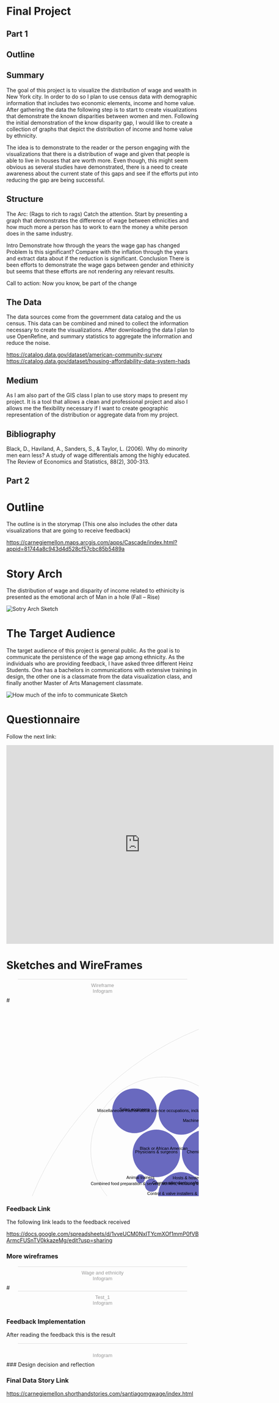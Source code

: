 # Final Project

## Part 1
## Outline
## Summary
The goal of this project is to visualize the distribution of wage and wealth in New York city. In order to do so I plan to use census data with demographic information that includes two economic elements, income and home value. After gathering the data the following step is to start to create visualizations that demonstrate the known disparities between women and men. Following the initial demonstration of the know disparity gap, I would like to create a collection of graphs that depict the distribution of income and home value by ethnicity.

The idea is to demonstrate to the reader or the person engaging with the visualizations that there is a distribution of wage and given that people is able to live in houses that are worth more. Even though, this might seem obvious as several studies have demonstrated, there is a need to create awareness about the current state of this gaps and see if the efforts put into reducing the gap are being successful.

## Structure
The Arc: (Rags to rich to rags) 
Catch the attention.
Start by presenting a graph that demonstrates the difference of wage between ethnicities and how much more a person has to work to earn the money a white person does in the same industry.  

Intro
Demonstrate how through the years the wage gap has changed 
Problem 
Is this significant? Compare with the inflation through the years and extract data about if the reduction is significant. 
Conclusion
There is been efforts to demonstrate the wage gaps between gender and ethinicity but seems that these efforts are not rendering any relevant results. 

Call to action: Now you know, be part of the change

## The Data

The data sources come from the government data catalog and the us census. This data can be combined and mined to collect the information necessary to create the visualizations. After downloading the data I plan to use OpenRefine, and summary statistics to aggregate the information and reduce the noise.  

https://catalog.data.gov/dataset/american-community-survey
https://catalog.data.gov/dataset/housing-affordability-data-system-hads

## Medium 

As I am also part of the GIS class I plan to use story maps to present my project. It is a tool that allows a clean and professional project and also I allows me the flexibility necessary if I want to create geographic representation of the distribution or aggregate data from my project.

## Bibliography 

Black, D., Haviland, A., Sanders, S., & Taylor, L. (2006). Why do minority men earn less? A study of wage differentials among the highly educated. The Review of Economics and Statistics, 88(2), 300-313.

## Part 2 
# Outline
The outline is in the storymap (This one also includes the other data visualizations that are going to receive feedback) 

https://carnegiemellon.maps.arcgis.com/apps/Cascade/index.html?appid=81744a8c943d4d528cf57cbc85b5489a

# Story Arch 

The distribution of wage and disparity of income related to ethinicity is presented as the emotional arch of Man in a hole (Fall – Rise) 

![Sotry Arch Sketch](/IMG_1.jpg)

# The Target Audience

The target audience of this project is general public. As the goal is to communicate the persistence of the wage gap among ethnicity.
As the individuals who are providing feedback, I have asked three different Heinz Students. One has a bachelors in communications with extensive training in design, the other one is a classmate from the data visualization class, and finally another Master of Arts Management classmate. 

![How much of the info to communicate Sketch](/IMG_2.jpg)

# Questionnaire
Follow the next link:
<iframe src="https://docs.google.com/forms/d/e/1FAIpQLSfmeZOganUwkCDkfMozNBOj3dQyKefwUITFe4TcTPoQvDnQSQ/viewform?embedded=true" width="700" height="520" frameborder="0" marginheight="0" marginwidth="0">Loading...</iframe>

# Sketches and WireFrames 
<div class="infogram-embed" data-id="61b43141-4a55-46df-8e32-a76bdaf8efa6" data-type="interactive" data-title="Wireframe"></div><script>!function(e,t,s,i){var n="InfogramEmbeds",o=e.getElementsByTagName("script")[0],d=/^http:/.test(e.location)?"http:":"https:";if(/^\/{2}/.test(i)&&(i=d+i),window[n]&&window[n].initialized)window[n].process&&window[n].process();else if(!e.getElementById(s)){var r=e.createElement("script");r.async=1,r.id=s,r.src=i,o.parentNode.insertBefore(r,o)}}(document,0,"infogram-async","https://e.infogram.com/js/dist/embed-loader-min.js");</script><div style="padding:8px 0;font-family:Arial!important;font-size:13px!important;line-height:15px!important;text-align:center;border-top:1px solid #dadada;margin:0 30px"><a href="https://infogram.com/61b43141-4a55-46df-8e32-a76bdaf8efa6" style="color:#989898!important;text-decoration:none!important;" target="_blank">Wireframe</a><br><a href="https://infogram.com" style="color:#989898!important;text-decoration:none!important;" target="_blank" rel="nofollow">Infogram</a></div>
# 
<svg width="1600" height="1600" xmlns="http://www.w3.org/2000/svg"><g transform="translate(10,10)"><g><circle class="node node--root" transform="translate(790,790)" r="789.9999999999999" style="fill-opacity: 0; stroke: rgb(221, 221, 221); stroke-opacity: 1;"></circle><circle class="node" transform="translate(583.9906535724188,762.7871076994298)" r="233.94512491611948" style="fill-opacity: 0; stroke: rgb(221, 221, 221); stroke-opacity: 1;"></circle><circle class="node" transform="translate(1053.5280100511459,762.7871076994298)" r="230.8333283629385" style="fill-opacity: 0; stroke: rgb(221, 221, 221); stroke-opacity: 1;"></circle><circle class="node" transform="translate(821.718979093451,1142.6695856804677)" r="209.4315025354279" style="fill-opacity: 0; stroke: rgb(221, 221, 221); stroke-opacity: 1;"></circle><circle class="node" transform="translate(821.8149005617081,365.9914675823206)" r="223.9050427766539" style="fill-opacity: 0; stroke: rgb(221, 221, 221); stroke-opacity: 1;"></circle><circle class="node" transform="translate(396.4239539901892,1172.7948225165055)" r="212.17022597474008" style="fill-opacity: 0; stroke: rgb(221, 221, 221); stroke-opacity: 1;"></circle><circle class="node" transform="translate(1238.7583961436883,1160.6043820368625)" r="203.23447648198746" style="fill-opacity: 0; stroke: rgb(221, 221, 221); stroke-opacity: 1;"></circle><circle class="node" transform="translate(402.09319218546256,373.34660877669955)" r="191.12220265683902" style="fill-opacity: 0; stroke: rgb(221, 221, 221); stroke-opacity: 1;"></circle><circle class="node" transform="translate(1233.8754888931344,384.15544236793863)" r="183.79678965320775" style="fill-opacity: 0; stroke: rgb(221, 221, 221); stroke-opacity: 1;"></circle><circle class="node" transform="translate(180.7843199420688,847.5423212598414)" r="173.3139250189017" style="fill-opacity: 0; stroke: rgb(221, 221, 221); stroke-opacity: 1;"></circle><circle class="node node--leaf" transform="translate(474.39764418612117,778.0513168573558)" r="114.3060254128075" style="fill: rgb(191, 105, 105); fill-opacity: 1; stroke: rgb(221, 221, 221); stroke-opacity: 0;"></circle><circle class="node node--leaf" transform="translate(702.8315863244488,778.0513168573558)" r="109.36901352585082" style="fill: rgb(191, 105, 105); fill-opacity: 1; stroke: rgb(221, 221, 221); stroke-opacity: 0;"></circle><circle class="node node--leaf" transform="translate(592.6109118561604,923.4312840311607)" r="68.31092764623367" style="fill: rgb(191, 105, 105); fill-opacity: 1; stroke: rgb(221, 221, 221); stroke-opacity: 0;"></circle><circle class="node node--leaf" transform="translate(592.2880037325784,652.2113669094055)" r="53.3700732777879" style="fill: rgb(191, 105, 105); fill-opacity: 1; stroke: rgb(221, 221, 221); stroke-opacity: 0;"></circle><circle class="node node--leaf" transform="translate(492.40481996820245,609.4043511929627)" r="50.54066506725339" style="fill: rgb(191, 105, 105); fill-opacity: 1; stroke: rgb(221, 221, 221); stroke-opacity: 0;"></circle><circle class="node node--leaf" transform="translate(662.8278057913337,657.7717460040978)" r="12.629637769608566" style="fill: rgb(191, 105, 105); fill-opacity: 1; stroke: rgb(221, 221, 221); stroke-opacity: 0;"></circle><circle class="node node--leaf" transform="translate(508.89562948512236,905.1380264315394)" r="12.620844119747382" style="fill: rgb(191, 105, 105); fill-opacity: 1; stroke: rgb(221, 221, 221); stroke-opacity: 0;"></circle><circle class="node node--leaf" transform="translate(674.5236814075,900.8557652445313)" r="11.896961867817412" style="fill: rgb(191, 105, 105); fill-opacity: 1; stroke: rgb(221, 221, 221); stroke-opacity: 0;"></circle><circle class="node node--leaf" transform="translate(687.0448350921873,658.1269220814498)" r="6.8310927646233655" style="fill: rgb(191, 105, 105); fill-opacity: 1; stroke: rgb(221, 221, 221); stroke-opacity: 0;"></circle><circle class="node node--leaf" transform="translate(652.7630086552205,639.2078182849943)" r="3.72826640663032" style="fill: rgb(191, 105, 105); fill-opacity: 1; stroke: rgb(221, 221, 221); stroke-opacity: 0;"></circle><circle class="node node--leaf" transform="translate(983.1079665045922,750.9783702428706)" r="154.6711422316247" style="fill: rgb(191, 162, 105); fill-opacity: 1; stroke: rgb(221, 221, 221); stroke-opacity: 0;"></circle><circle class="node node--leaf" transform="translate(1210.84893958212,750.9783702428706)" r="68.31092764623367" style="fill: rgb(191, 162, 105); fill-opacity: 1; stroke: rgb(221, 221, 221); stroke-opacity: 0;"></circle><circle class="node node--leaf" transform="translate(1165.3114019777115,880.2111296936575)" r="63.9512385059959" style="fill: rgb(191, 162, 105); fill-opacity: 1; stroke: rgb(221, 221, 221); stroke-opacity: 0;"></circle><circle class="node node--leaf" transform="translate(1151.8971678511034,668.1733976988544)" r="28.576491607204684" style="fill: rgb(191, 162, 105); fill-opacity: 1; stroke: rgb(221, 221, 221); stroke-opacity: 0;"></circle><circle class="node node--leaf" transform="translate(1115.8044555103295,618.3931376777318)" r="28.152475313048388" style="fill: rgb(191, 162, 105); fill-opacity: 1; stroke: rgb(221, 221, 221); stroke-opacity: 0;"></circle><circle class="node node--leaf" transform="translate(1076.7493811815657,909.2915859591843)" r="24.50415153366678" style="fill: rgb(191, 162, 105); fill-opacity: 1; stroke: rgb(221, 221, 221); stroke-opacity: 0;"></circle><circle class="node node--leaf" transform="translate(1068.6022179020256,591.7699586757753)" r="21.28128607762133" style="fill: rgb(191, 162, 105); fill-opacity: 1; stroke: rgb(221, 221, 221); stroke-opacity: 0;"></circle><circle class="node node--leaf" transform="translate(738.9929345017941,1167.8896727946085)" r="118.18762232919596" style="fill: rgb(162, 191, 105); fill-opacity: 1; stroke: rgb(221, 221, 221); stroke-opacity: 0;"></circle><circle class="node node--leaf" transform="translate(929.4476897556619,1167.8896727946085)" r="67.50822972500258" style="fill: rgb(162, 191, 105); fill-opacity: 1; stroke: rgb(221, 221, 221); stroke-opacity: 0;"></circle><circle class="node node--leaf" transform="translate(874.8021840637728,1282.718391020174)" r="54.90112499234378" style="fill: rgb(162, 191, 105); fill-opacity: 1; stroke: rgb(221, 221, 221); stroke-opacity: 0;"></circle><circle class="node node--leaf" transform="translate(874.4303085606749,1054.7907500919132)" r="53.503605127010005" style="fill: rgb(162, 191, 105); fill-opacity: 1; stroke: rgb(221, 221, 221); stroke-opacity: 0;"></circle><circle class="node node--leaf" transform="translate(779.609014792565,996.826733993507)" r="52.87211685428981" style="fill: rgb(162, 191, 105); fill-opacity: 1; stroke: rgb(221, 221, 221); stroke-opacity: 0;"></circle><circle class="node node--leaf" transform="translate(806.8859782583384,1280.214187157102)" r="8.302329389179844" style="fill: rgb(162, 191, 105); fill-opacity: 1; stroke: rgb(221, 221, 221); stroke-opacity: 0;"></circle><circle class="node node--leaf" transform="translate(930.3781234375334,1088.5476612455943)" r="7.080333975540358" style="fill: rgb(162, 191, 105); fill-opacity: 1; stroke: rgb(221, 221, 221); stroke-opacity: 0;"></circle><circle class="node node--leaf" transform="translate(789.4050924712242,1285.8030424449757)" r="5.2913332080884325" style="fill: rgb(162, 191, 105); fill-opacity: 1; stroke: rgb(221, 221, 221); stroke-opacity: 0;"></circle><circle class="node node--leaf" transform="translate(926.9627259130901,1244.8902832476986)" r="4.773564472531151" style="fill: rgb(162, 191, 105); fill-opacity: 1; stroke: rgb(221, 221, 221); stroke-opacity: 0;"></circle><circle class="node node--leaf" transform="translate(812.0485409018368,1297.2698552559104)" r="4.7586402318181165" style="fill: rgb(162, 191, 105); fill-opacity: 1; stroke: rgb(221, 221, 221); stroke-opacity: 0;"></circle><circle class="node node--leaf" transform="translate(788.0844102030546,375.1323787601562)" r="87.40745402901956" style="fill: rgb(105, 191, 105); fill-opacity: 1; stroke: rgb(221, 221, 221); stroke-opacity: 0;"></circle><circle class="node node--leaf" transform="translate(951.6378089223836,375.1323787601562)" r="71.38704149064004" style="fill: rgb(105, 191, 105); fill-opacity: 1; stroke: rgb(221, 221, 221); stroke-opacity: 0;"></circle><circle class="node node--leaf" transform="translate(884.7894509742003,503.12055505914236)" r="68.24822497283452" style="fill: rgb(105, 191, 105); fill-opacity: 1; stroke: rgb(221, 221, 221); stroke-opacity: 0;"></circle><circle class="node node--leaf" transform="translate(884.3514926608846,252.4498422362782)" r="63.777081020168815" style="fill: rgb(105, 191, 105); fill-opacity: 1; stroke: rgb(221, 221, 221); stroke-opacity: 0;"></circle><circle class="node node--leaf" transform="translate(756.4618806916931,223.68318717493844)" r="62.54900078244373" style="fill: rgb(105, 191, 105); fill-opacity: 1; stroke: rgb(221, 221, 221); stroke-opacity: 0;"></circle><circle class="node node--leaf" transform="translate(801.0147998791908,480.32145685079007)" r="13.814476542017948" style="fill: rgb(105, 191, 105); fill-opacity: 1; stroke: rgb(221, 221, 221); stroke-opacity: 0;"></circle><circle class="node node--leaf" transform="translate(953.4350026698772,289.26187162282474)" r="9.743367225600915" style="fill: rgb(105, 191, 105); fill-opacity: 1; stroke: rgb(221, 221, 221); stroke-opacity: 0;"></circle><circle class="node node--leaf" transform="translate(954.4061735573589,460.07565952396584)" r="8.842435631188543" style="fill: rgb(105, 191, 105); fill-opacity: 1; stroke: rgb(221, 221, 221); stroke-opacity: 0;"></circle><circle class="node node--leaf" transform="translate(774.6545334572941,474.76401427204655)" r="8.366345829472658" style="fill: rgb(105, 191, 105); fill-opacity: 1; stroke: rgb(221, 221, 221); stroke-opacity: 0;"></circle><circle class="node node--leaf" transform="translate(971.8932050689348,296.29611114314406)" r="5.250849870870289" style="fill: rgb(105, 191, 105); fill-opacity: 1; stroke: rgb(221, 221, 221); stroke-opacity: 0;"></circle><circle class="node node--leaf" transform="translate(385.08748716252023,1176.5311087383013)" r="71.00366297500884" style="fill: rgb(105, 191, 162); fill-opacity: 1; stroke: rgb(221, 221, 221); stroke-opacity: 0;"></circle><circle class="node node--leaf" transform="translate(529.4167905378754,1176.5311087383013)" r="68.56673720067694" style="fill: rgb(105, 191, 162); fill-opacity: 1; stroke: rgb(221, 221, 221); stroke-opacity: 0;"></circle><circle class="node node--leaf" transform="translate(459.64122429704156,1298.2238918807273)" r="66.95181007968807" style="fill: rgb(105, 191, 162); fill-opacity: 1; stroke: rgb(221, 221, 221); stroke-opacity: 0;"></circle><circle class="node node--leaf" transform="translate(459.6172507395572,1056.4917175885982)" r="65.53195277931525" style="fill: rgb(105, 191, 162); fill-opacity: 1; stroke: rgb(221, 221, 221); stroke-opacity: 0;"></circle><circle class="node node--leaf" transform="translate(324.6739656228731,1049.5812485509368)" r="64.8292564410515" style="fill: rgb(105, 191, 162); fill-opacity: 1; stroke: rgb(221, 221, 221); stroke-opacity: 0;"></circle><circle class="node node--leaf" transform="translate(376.18751593707856,1268.682295361916)" r="16.817402954469717" style="fill: rgb(105, 191, 162); fill-opacity: 1; stroke: rgb(221, 221, 221); stroke-opacity: 0;"></circle><circle class="node node--leaf" transform="translate(541.0115291486943,1087.2381026434118)" r="16.717010054397598" style="fill: rgb(105, 191, 162); fill-opacity: 1; stroke: rgb(221, 221, 221); stroke-opacity: 0;"></circle><circle class="node node--leaf" transform="translate(541.13917400891,1265.2798480225854)" r="16.193927286231695" style="fill: rgb(105, 191, 162); fill-opacity: 1; stroke: rgb(221, 221, 221); stroke-opacity: 0;"></circle><circle class="node node--leaf" transform="translate(341.5736917595699,1256.3681569706268)" r="15.162703474745966" style="fill: rgb(105, 191, 162); fill-opacity: 1; stroke: rgb(221, 221, 221); stroke-opacity: 0;"></circle><circle class="node node--leaf" transform="translate(574.8654856654172,1100.8023975296635)" r="14.99435501472102" style="fill: rgb(105, 191, 162); fill-opacity: 1; stroke: rgb(221, 221, 221); stroke-opacity: 0;"></circle><circle class="node node--leaf" transform="translate(1233.448445734654,1159.7498096579016)" r="66.46363662308754" style="fill: rgb(105, 162, 191); fill-opacity: 1; stroke: rgb(221, 221, 221); stroke-opacity: 0;"></circle><circle class="node node--leaf" transform="translate(1370.951096389878,1159.7498096579016)" r="66.28011083246747" style="fill: rgb(105, 162, 191); fill-opacity: 1; stroke: rgb(221, 221, 221); stroke-opacity: 0;"></circle><circle class="node node--leaf" transform="translate(1302.381870878487,1277.595220139279)" r="65.3034938616099" style="fill: rgb(105, 162, 191); fill-opacity: 1; stroke: rgb(221, 221, 221); stroke-opacity: 0;"></circle><circle class="node node--leaf" transform="translate(1302.378996017829,1044.4049243019751)" r="63.14956792328215" style="fill: rgb(105, 162, 191); fill-opacity: 1; stroke: rgb(221, 221, 221); stroke-opacity: 0;"></circle><circle class="node node--leaf" transform="translate(1172.5102876934359,1041.2838541595033)" r="61.99773535187601" style="fill: rgb(105, 162, 191); fill-opacity: 1; stroke: rgb(221, 221, 221); stroke-opacity: 0;"></circle><circle class="node node--leaf" transform="translate(1372.8916153856726,1078.3740665923822)" r="10.35986294683907" style="fill: rgb(105, 162, 191); fill-opacity: 1; stroke: rgb(221, 221, 221); stroke-opacity: 0;"></circle><circle class="node node--leaf" transform="translate(1231.8753724172018,1240.5437372199463)" r="9.586700308325964" style="fill: rgb(105, 162, 191); fill-opacity: 1; stroke: rgb(221, 221, 221); stroke-opacity: 0;"></circle><circle class="node node--leaf" transform="translate(1368.1405931840702,1237.627727698221)" r="6.889601036813164" style="fill: rgb(105, 162, 191); fill-opacity: 1; stroke: rgb(221, 221, 221); stroke-opacity: 0;"></circle><circle class="node node--leaf" transform="translate(1385.6087816384606,1235.3486888082975)" r="5.967727657423833" style="fill: rgb(105, 162, 191); fill-opacity: 1; stroke: rgb(221, 221, 221); stroke-opacity: 0;"></circle><circle class="node node--leaf" transform="translate(1220.3754854136716,1230.620502436067)" r="0.8438003535771099" style="fill: rgb(105, 162, 191); fill-opacity: 1; stroke: rgb(221, 221, 221); stroke-opacity: 0;"></circle><circle class="node node--leaf" transform="translate(382.98926762066617,382.1598550545589)" r="62.17131034599475" style="fill: rgb(105, 105, 191); fill-opacity: 1; stroke: rgb(221, 221, 221); stroke-opacity: 0;"></circle><circle class="node node--leaf" transform="translate(511.3042831475583,382.1598550545589)" r="61.384801981228065" style="fill: rgb(105, 105, 191); fill-opacity: 1; stroke: rgb(221, 221, 221); stroke-opacity: 0;"></circle><circle class="node node--leaf" transform="translate(447.92206294056047,491.1629284366735)" r="59.947435844612585" style="fill: rgb(105, 105, 191); fill-opacity: 1; stroke: rgb(221, 221, 221); stroke-opacity: 0;"></circle><circle class="node node--leaf" transform="translate(447.9176834093332,273.9866546642144)" r="59.23293661917462" style="fill: rgb(105, 105, 191); fill-opacity: 1; stroke: rgb(221, 221, 221); stroke-opacity: 0;"></circle><circle class="node node--leaf" transform="translate(325.5794883528912,270.76430384751865)" r="58.388785749315" style="fill: rgb(105, 105, 191); fill-opacity: 1; stroke: rgb(221, 221, 221); stroke-opacity: 0;"></circle><circle class="node node--leaf" transform="translate(370.1706637265244,465.33174531814404)" r="17.22369269648706" style="fill: rgb(105, 105, 191); fill-opacity: 1; stroke: rgb(221, 221, 221); stroke-opacity: 0;"></circle><circle class="node node--leaf" transform="translate(524.4869932291688,300.1460945554337)" r="16.922778772040292" style="fill: rgb(105, 105, 191); fill-opacity: 1; stroke: rgb(221, 221, 221); stroke-opacity: 0;"></circle><circle class="node node--leaf" transform="translate(522.7638882051908,462.8171075082491)" r="15.323557700920588" style="fill: rgb(105, 105, 191); fill-opacity: 1; stroke: rgb(221, 221, 221); stroke-opacity: 0;"></circle><circle class="node node--leaf" transform="translate(555.3816428614591,450.1705550828256)" r="14.901152507197123" style="fill: rgb(105, 105, 191); fill-opacity: 1; stroke: rgb(221, 221, 221); stroke-opacity: 0;"></circle><circle class="node node--leaf" transform="translate(341.2007455672786,448.5353154854025)" r="11.50435997145882" style="fill: rgb(105, 105, 191); fill-opacity: 1; stroke: rgb(221, 221, 221); stroke-opacity: 0;"></circle><circle class="node node--leaf" transform="translate(1217.7075456346508,383.88284068467044)" r="65.20464852613897" style="fill: rgb(162, 105, 191); fill-opacity: 1; stroke: rgb(221, 221, 221); stroke-opacity: 0;"></circle><circle class="node node--leaf" transform="translate(1346.7602495208303,383.88284068467044)" r="59.089152160371036" style="fill: rgb(162, 105, 191); fill-opacity: 1; stroke: rgb(221, 221, 221); stroke-opacity: 0;"></circle><circle class="node node--leaf" transform="translate(1288.1863492728778,491.53344741400196)" r="58.70623840174626" style="fill: rgb(162, 105, 191); fill-opacity: 1; stroke: rgb(221, 221, 221); stroke-opacity: 0;"></circle><circle class="node node--leaf" transform="translate(1288.0727528515308,279.0328978231942)" r="56.309061713247736" style="fill: rgb(162, 105, 191); fill-opacity: 1; stroke: rgb(221, 221, 221); stroke-opacity: 0;"></circle><circle class="node node--leaf" transform="translate(1176.1724970563403,270.0708540314371)" r="51.1906003547473" style="fill: rgb(162, 105, 191); fill-opacity: 1; stroke: rgb(221, 221, 221); stroke-opacity: 0;"></circle><circle class="node node--leaf" transform="translate(1212.1529820781593,469.3925299538133)" r="15.726355119796775" style="fill: rgb(162, 105, 191); fill-opacity: 1; stroke: rgb(221, 221, 221); stroke-opacity: 0;"></circle><circle class="node node--leaf" transform="translate(1360.0688048974735,305.5133048369776)" r="15.64346491222511" style="fill: rgb(162, 105, 191); fill-opacity: 1; stroke: rgb(221, 221, 221); stroke-opacity: 0;"></circle><circle class="node node--leaf" transform="translate(1361.3319673797255,461.8535994264585)" r="15.472649251866388" style="fill: rgb(162, 105, 191); fill-opacity: 1; stroke: rgb(221, 221, 221); stroke-opacity: 0;"></circle><circle class="node node--leaf" transform="translate(1188.8082443298085,455.0954622741525)" r="6.889601036813164" style="fill: rgb(162, 105, 191); fill-opacity: 1; stroke: rgb(221, 221, 221); stroke-opacity: 0;"></circle><circle class="node node--leaf" transform="translate(1369.9806925501584,323.8926406296882)" r="0.4793344293415381" style="fill: rgb(162, 105, 191); fill-opacity: 1; stroke: rgb(221, 221, 221); stroke-opacity: 0;"></circle><circle class="node node--leaf" transform="translate(165.87785511365365,847.2055779484505)" r="61.125776193782244" style="fill: rgb(191, 105, 162); fill-opacity: 1; stroke: rgb(221, 221, 221); stroke-opacity: 0;"></circle><circle class="node node--leaf" transform="translate(290.46877290885146,847.2055779484505)" r="58.70623840174626" style="fill: rgb(191, 105, 162); fill-opacity: 1; stroke: rgb(221, 221, 221); stroke-opacity: 0;"></circle><circle class="node node--leaf" transform="translate(230.49965267899142,949.50607255297)" r="55.11684091478598" style="fill: rgb(191, 105, 162); fill-opacity: 1; stroke: rgb(221, 221, 221); stroke-opacity: 0;"></circle><circle class="node node--leaf" transform="translate(230.39851836400106,751.0532267890114)" r="49.90906231892598" style="fill: rgb(191, 105, 162); fill-opacity: 1; stroke: rgb(221, 221, 221); stroke-opacity: 0;"></circle><circle class="node node--leaf" transform="translate(128.08281102167538,739.4540665403736)" r="48.30312016779543" style="fill: rgb(191, 105, 162); fill-opacity: 1; stroke: rgb(221, 221, 221); stroke-opacity: 0;"></circle><circle class="node node--leaf" transform="translate(167.04240858931976,922.2633410756259)" r="9.182117464099582" style="fill: rgb(191, 105, 162); fill-opacity: 1; stroke: rgb(221, 221, 221); stroke-opacity: 0;"></circle><circle class="node node--leaf" transform="translate(289.3545191386348,774.8423567164666)" r="8.90665779954915" style="fill: rgb(191, 105, 162); fill-opacity: 1; stroke: rgb(221, 221, 221); stroke-opacity: 0;"></circle><circle class="node node--leaf" transform="translate(287.1534342606386,916.3555394492281)" r="5.764249887397554" style="fill: rgb(191, 105, 162); fill-opacity: 1; stroke: rgb(221, 221, 221); stroke-opacity: 0;"></circle><circle class="node node--leaf" transform="translate(302.5832593046539,914.5970615862582)" r="5.006552167170093" style="fill: rgb(191, 105, 162); fill-opacity: 1; stroke: rgb(221, 221, 221); stroke-opacity: 0;"></circle><circle class="node node--leaf" transform="translate(153.90121512748462,913.7420751079951)" r="1.7211292299232932" style="fill: rgb(191, 105, 162); fill-opacity: 1; stroke: rgb(221, 221, 221); stroke-opacity: 0;"></circle></g><g><text text-anchor="middle" transform="translate(790,790)" style="font-size: 11px; font-family: Arial, Helvetica;"></text><text text-anchor="middle" transform="translate(583.9906535724188,762.7871076994298)" style="font-size: 11px; font-family: Arial, Helvetica;">Native Hawaiian or Other Pacific Islander</text><text text-anchor="middle" transform="translate(1053.5280100511459,762.7871076994298)" style="font-size: 11px; font-family: Arial, Helvetica;">Alaska Native</text><text text-anchor="middle" transform="translate(821.718979093451,1142.6695856804677)" style="font-size: 11px; font-family: Arial, Helvetica;">American Indian</text><text text-anchor="middle" transform="translate(821.8149005617081,365.9914675823206)" style="font-size: 11px; font-family: Arial, Helvetica;">Asian</text><text text-anchor="middle" transform="translate(396.4239539901892,1172.7948225165055)" style="font-size: 11px; font-family: Arial, Helvetica;">White</text><text text-anchor="middle" transform="translate(1238.7583961436883,1160.6043820368625)" style="font-size: 11px; font-family: Arial, Helvetica;">Two or more races</text><text text-anchor="middle" transform="translate(402.09319218546256,373.34660877669955)" style="font-size: 11px; font-family: Arial, Helvetica;">Black or African American</text><text text-anchor="middle" transform="translate(1233.8754888931344,384.15544236793863)" style="font-size: 11px; font-family: Arial, Helvetica;">Unknown</text><text text-anchor="middle" transform="translate(180.7843199420688,847.5423212598414)" style="font-size: 11px; font-family: Arial, Helvetica;">Other Native American</text><text text-anchor="middle" transform="translate(474.39764418612117,778.0513168573558)" style="font-size: 11px; font-family: Arial, Helvetica;">Receptionists &amp; information clerks</text><text text-anchor="middle" transform="translate(702.8315863244488,778.0513168573558)" style="font-size: 11px; font-family: Arial, Helvetica;">Maintenance &amp; repair workers, general</text><text text-anchor="middle" transform="translate(592.6109118561604,923.4312840311607)" style="font-size: 11px; font-family: Arial, Helvetica;">Physicians &amp; surgeons</text><text text-anchor="middle" transform="translate(592.2880037325784,652.2113669094055)" style="font-size: 11px; font-family: Arial, Helvetica;">Market research analysts &amp; marketing specialists</text><text text-anchor="middle" transform="translate(492.40481996820245,609.4043511929627)" style="font-size: 11px; font-family: Arial, Helvetica;">Food service managers</text><text text-anchor="middle" transform="translate(662.8278057913337,657.7717460040978)" style="font-size: 11px; font-family: Arial, Helvetica;">Hairdressers, hairstylists, &amp; cosmetologists</text><text text-anchor="middle" transform="translate(508.89562948512236,905.1380264315394)" style="font-size: 11px; font-family: Arial, Helvetica;">Cashiers</text><text text-anchor="middle" transform="translate(674.5236814075,900.8557652445313)" style="font-size: 11px; font-family: Arial, Helvetica;">Janitors &amp; building cleaners</text><text text-anchor="middle" transform="translate(687.0448350921873,658.1269220814498)" style="font-size: 11px; font-family: Arial, Helvetica;">Food preparation workers</text><text text-anchor="middle" transform="translate(652.7630086552205,639.2078182849943)" style="font-size: 11px; font-family: Arial, Helvetica;">Miscellaneous food preparation &amp; serving related workers, including dining room &amp; cafeteria attendants &amp; bartender helpers</text><text text-anchor="middle" transform="translate(983.1079665045922,750.9783702428706)" style="font-size: 11px; font-family: Arial, Helvetica;">Personal financial advisors</text><text text-anchor="middle" transform="translate(1210.84893958212,750.9783702428706)" style="font-size: 11px; font-family: Arial, Helvetica;">Pipelayers, plumbers, pipefitters, &amp; steamfitters</text><text text-anchor="middle" transform="translate(1165.3114019777115,880.2111296936575)" style="font-size: 11px; font-family: Arial, Helvetica;">Registered nurses</text><text text-anchor="middle" transform="translate(1151.8971678511034,668.1733976988544)" style="font-size: 11px; font-family: Arial, Helvetica;">Firstline supervisors of office &amp; administrative support workers</text><text text-anchor="middle" transform="translate(1115.8044555103295,618.3931376777318)" style="font-size: 11px; font-family: Arial, Helvetica;">Construction laborers</text><text text-anchor="middle" transform="translate(1076.7493811815657,909.2915859591843)" style="font-size: 11px; font-family: Arial, Helvetica;">Janitors &amp; building cleaners</text><text text-anchor="middle" transform="translate(1068.6022179020256,591.7699586757753)" style="font-size: 11px; font-family: Arial, Helvetica;">Nursing, psychiatric, &amp; home health aides</text><text text-anchor="middle" transform="translate(738.9929345017941,1167.8896727946085)" style="font-size: 11px; font-family: Arial, Helvetica;">Sales representatives, services, all other</text><text text-anchor="middle" transform="translate(929.4476897556619,1167.8896727946085)" style="font-size: 11px; font-family: Arial, Helvetica;">Dentists</text><text text-anchor="middle" transform="translate(874.8021840637728,1282.718391020174)" style="font-size: 11px; font-family: Arial, Helvetica;">Bailiffs, correctional officers, &amp; jailers</text><text text-anchor="middle" transform="translate(874.4303085606749,1054.7907500919132)" style="font-size: 11px; font-family: Arial, Helvetica;">Lawyers, &amp; judges, magistrates, &amp; other judicial workers</text><text text-anchor="middle" transform="translate(779.609014792565,996.826733993507)" style="font-size: 11px; font-family: Arial, Helvetica;">Power plant operators, distributors, &amp; dispatchers</text><text text-anchor="middle" transform="translate(806.8859782583384,1280.214187157102)" style="font-size: 11px; font-family: Arial, Helvetica;">Photographers</text><text text-anchor="middle" transform="translate(930.3781234375334,1088.5476612455943)" style="font-size: 11px; font-family: Arial, Helvetica;">Forest &amp; conservation workers</text><text text-anchor="middle" transform="translate(789.4050924712242,1285.8030424449757)" style="font-size: 11px; font-family: Arial, Helvetica;">Lifeguards &amp; other recreational, &amp; all other protective service workers</text><text text-anchor="middle" transform="translate(926.9627259130901,1244.8902832476986)" style="font-size: 11px; font-family: Arial, Helvetica;">Automotive &amp; watercraft service attendants-</text><text text-anchor="middle" transform="translate(812.0485409018368,1297.2698552559104)" style="font-size: 11px; font-family: Arial, Helvetica;">Paving, surfacing, &amp; tamping equipment operators</text><text text-anchor="middle" transform="translate(788.0844102030546,375.1323787601562)" style="font-size: 11px; font-family: Arial, Helvetica;">New accounts clerks</text><text text-anchor="middle" transform="translate(951.6378089223836,375.1323787601562)" style="font-size: 11px; font-family: Arial, Helvetica;">Securities, commodities, &amp; financial services sales agents</text><text text-anchor="middle" transform="translate(884.7894509742003,503.12055505914236)" style="font-size: 11px; font-family: Arial, Helvetica;">Chief executives &amp; legislators</text><text text-anchor="middle" transform="translate(884.3514926608846,252.4498422362782)" style="font-size: 11px; font-family: Arial, Helvetica;">Physicians &amp; surgeons</text><text text-anchor="middle" transform="translate(756.4618806916931,223.68318717493844)" style="font-size: 11px; font-family: Arial, Helvetica;">Financial analysts</text><text text-anchor="middle" transform="translate(801.0147998791908,480.32145685079007)" style="font-size: 11px; font-family: Arial, Helvetica;">Dishwashers</text><text text-anchor="middle" transform="translate(953.4350026698772,289.26187162282474)" style="font-size: 11px; font-family: Arial, Helvetica;">Surveyors, cartographers, &amp; photogrammetrists</text><text text-anchor="middle" transform="translate(954.4061735573589,460.07565952396584)" style="font-size: 11px; font-family: Arial, Helvetica;">Lifeguards &amp; other recreational, &amp; all other protective service workers</text><text text-anchor="middle" transform="translate(774.6545334572941,474.76401427204655)" style="font-size: 11px; font-family: Arial, Helvetica;">Food &amp; tobacco roasting, baking, &amp; drying machine operators &amp; tenders</text><text text-anchor="middle" transform="translate(971.8932050689348,296.29611114314406)" style="font-size: 11px; font-family: Arial, Helvetica;">Food cooking machine operators &amp; tenders</text><text text-anchor="middle" transform="translate(385.08748716252023,1176.5311087383013)" style="font-size: 11px; font-family: Arial, Helvetica;">Physicians &amp; surgeons</text><text text-anchor="middle" transform="translate(529.4167905378754,1176.5311087383013)" style="font-size: 11px; font-family: Arial, Helvetica;">Securities, commodities, &amp; financial services sales agents</text><text text-anchor="middle" transform="translate(459.64122429704156,1298.2238918807273)" style="font-size: 11px; font-family: Arial, Helvetica;">Financial analysts</text><text text-anchor="middle" transform="translate(459.6172507395572,1056.4917175885982)" style="font-size: 11px; font-family: Arial, Helvetica;">Other financial specialists</text><text text-anchor="middle" transform="translate(324.6739656228731,1049.5812485509368)" style="font-size: 11px; font-family: Arial, Helvetica;">Chief executives &amp; legislators</text><text text-anchor="middle" transform="translate(376.18751593707856,1268.682295361916)" style="font-size: 11px; font-family: Arial, Helvetica;">Miscellaneous food preparation &amp; serving related workers, including dining room &amp; cafeteria attendants &amp; bartender helpers</text><text text-anchor="middle" transform="translate(541.0115291486943,1087.2381026434118)" style="font-size: 11px; font-family: Arial, Helvetica;">Hosts &amp; hostesses, restaurant, lounge, &amp; coffee shop</text><text text-anchor="middle" transform="translate(541.13917400891,1265.2798480225854)" style="font-size: 11px; font-family: Arial, Helvetica;">Dishwashers</text><text text-anchor="middle" transform="translate(341.5736917595699,1256.3681569706268)" style="font-size: 11px; font-family: Arial, Helvetica;">Counter attendants, cafeteria, food concession, &amp; coffee shop</text><text text-anchor="middle" transform="translate(574.8654856654172,1100.8023975296635)" style="font-size: 11px; font-family: Arial, Helvetica;">Lifeguards &amp; other recreational, &amp; all other protective service workers</text><text text-anchor="middle" transform="translate(1233.448445734654,1159.7498096579016)" style="font-size: 11px; font-family: Arial, Helvetica;">Securities, commodities, &amp; financial services sales agents</text><text text-anchor="middle" transform="translate(1370.951096389878,1159.7498096579016)" style="font-size: 11px; font-family: Arial, Helvetica;">Air traffic controllers &amp; airfield operations specialists</text><text text-anchor="middle" transform="translate(1302.381870878487,1277.595220139279)" style="font-size: 11px; font-family: Arial, Helvetica;">Aircraft pilots &amp; flight engineers</text><text text-anchor="middle" transform="translate(1302.378996017829,1044.4049243019751)" style="font-size: 11px; font-family: Arial, Helvetica;">Personal financial advisors</text><text text-anchor="middle" transform="translate(1172.5102876934359,1041.2838541595033)" style="font-size: 11px; font-family: Arial, Helvetica;">Lawyers, &amp; judges, magistrates, &amp; other judicial workers</text><text text-anchor="middle" transform="translate(1372.8916153856726,1078.3740665923822)" style="font-size: 11px; font-family: Arial, Helvetica;">Locksmiths &amp; safe repairers</text><text text-anchor="middle" transform="translate(1231.8753724172018,1240.5437372199463)" style="font-size: 11px; font-family: Arial, Helvetica;">Credit analysts</text><text text-anchor="middle" transform="translate(1368.1405931840702,1237.627727698221)" style="font-size: 11px; font-family: Arial, Helvetica;">Small engine mechanics</text><text text-anchor="middle" transform="translate(1385.6087816384606,1235.3486888082975)" style="font-size: 11px; font-family: Arial, Helvetica;">Crossing guards</text><text text-anchor="middle" transform="translate(1220.3754854136716,1230.620502436067)" style="font-size: 11px; font-family: Arial, Helvetica;">Dancers &amp; choreographers</text><text text-anchor="middle" transform="translate(382.98926762066617,382.1598550545589)" style="font-size: 11px; font-family: Arial, Helvetica;">Physicians &amp; surgeons</text><text text-anchor="middle" transform="translate(511.3042831475583,382.1598550545589)" style="font-size: 11px; font-family: Arial, Helvetica;">Chemical engineers</text><text text-anchor="middle" transform="translate(447.92206294056047,491.1629284366735)" style="font-size: 11px; font-family: Arial, Helvetica;">Control &amp; valve installers &amp; repairers</text><text text-anchor="middle" transform="translate(447.9176834093332,273.9866546642144)" style="font-size: 11px; font-family: Arial, Helvetica;">Miscellaneous mathematical science occupations, including mathematicians &amp; statisticians</text><text text-anchor="middle" transform="translate(325.5794883528912,270.76430384751865)" style="font-size: 11px; font-family: Arial, Helvetica;">Sales engineers</text><text text-anchor="middle" transform="translate(370.1706637265244,465.33174531814404)" style="font-size: 11px; font-family: Arial, Helvetica;">Combined food preparation &amp; serving workers, including fast food</text><text text-anchor="middle" transform="translate(524.4869932291688,300.1460945554337)" style="font-size: 11px; font-family: Arial, Helvetica;">Machine feeders &amp; offbearers</text><text text-anchor="middle" transform="translate(522.7638882051908,462.8171075082491)" style="font-size: 11px; font-family: Arial, Helvetica;">Counter attendants, cafeteria, food concession, &amp; coffee shop</text><text text-anchor="middle" transform="translate(555.3816428614591,450.1705550828256)" style="font-size: 11px; font-family: Arial, Helvetica;">Hosts &amp; hostesses, restaurant, lounge, &amp; coffee shop</text><text text-anchor="middle" transform="translate(341.2007455672786,448.5353154854025)" style="font-size: 11px; font-family: Arial, Helvetica;">Animal trainers</text><text text-anchor="middle" transform="translate(1217.7075456346508,383.88284068467044)" style="font-size: 11px; font-family: Arial, Helvetica;">Statistical assistants</text><text text-anchor="middle" transform="translate(1346.7602495208303,383.88284068467044)" style="font-size: 11px; font-family: Arial, Helvetica;">Physicians &amp; surgeons</text><text text-anchor="middle" transform="translate(1288.1863492728778,491.53344741400196)" style="font-size: 11px; font-family: Arial, Helvetica;">Veterinarians</text><text text-anchor="middle" transform="translate(1288.0727528515308,279.0328978231942)" style="font-size: 11px; font-family: Arial, Helvetica;">Power plant operators, distributors, &amp; dispatchers</text><text text-anchor="middle" transform="translate(1176.1724970563403,270.0708540314371)" style="font-size: 11px; font-family: Arial, Helvetica;">Archivists, curators, &amp; museum technicians</text><text text-anchor="middle" transform="translate(1212.1529820781593,469.3925299538133)" style="font-size: 11px; font-family: Arial, Helvetica;">Photographic process workers &amp; processing machine operators</text><text text-anchor="middle" transform="translate(1360.0688048974735,305.5133048369776)" style="font-size: 11px; font-family: Arial, Helvetica;">Models, demonstrators, &amp; product promoters</text><text text-anchor="middle" transform="translate(1361.3319673797255,461.8535994264585)" style="font-size: 11px; font-family: Arial, Helvetica;">Religious workers, all other</text><text text-anchor="middle" transform="translate(1188.8082443298085,455.0954622741525)" style="font-size: 11px; font-family: Arial, Helvetica;">Food &amp; tobacco roasting, baking, &amp; drying machine operators &amp; tenders</text><text text-anchor="middle" transform="translate(1369.9806925501584,323.8926406296882)" style="font-size: 11px; font-family: Arial, Helvetica;">Automotive glass installers &amp; repairers</text><text text-anchor="middle" transform="translate(165.87785511365365,847.2055779484505)" style="font-size: 11px; font-family: Arial, Helvetica;">Marketing &amp; sales managers</text><text text-anchor="middle" transform="translate(290.46877290885146,847.2055779484505)" style="font-size: 11px; font-family: Arial, Helvetica;">Financial managers</text><text text-anchor="middle" transform="translate(230.49965267899142,949.50607255297)" style="font-size: 11px; font-family: Arial, Helvetica;">Firstline supervisors of police &amp; detectives</text><text text-anchor="middle" transform="translate(230.39851836400106,751.0532267890114)" style="font-size: 11px; font-family: Arial, Helvetica;">Detectives &amp; criminal investigators</text><text text-anchor="middle" transform="translate(128.08281102167538,739.4540665403736)" style="font-size: 11px; font-family: Arial, Helvetica;">Compliance officers</text><text text-anchor="middle" transform="translate(167.04240858931976,922.2633410756259)" style="font-size: 11px; font-family: Arial, Helvetica;">Miscellaneous vehicle &amp; mobile equipment mechanics, installers, &amp; repairers</text><text text-anchor="middle" transform="translate(289.3545191386348,774.8423567164666)" style="font-size: 11px; font-family: Arial, Helvetica;">Counter attendants, cafeteria, food concession, &amp; coffee shop</text><text text-anchor="middle" transform="translate(287.1534342606386,916.3555394492281)" style="font-size: 11px; font-family: Arial, Helvetica;">Bus &amp; truck mechanics &amp; diesel engine specialists</text><text text-anchor="middle" transform="translate(302.5832593046539,914.5970615862582)" style="font-size: 11px; font-family: Arial, Helvetica;">Doortodoor sales workers, news &amp; street vendors, &amp; related workers</text><text text-anchor="middle" transform="translate(153.90121512748462,913.7420751079951)" style="font-size: 11px; font-family: Arial, Helvetica;">Lifeguards &amp; other recreational, &amp; all other protective service workers</text></g></g></svg>

### Feedback Link
The following link leads to the feedback received 

https://docs.google.com/spreadsheets/d/1vveUCM0NxITYcmXOf1mmP0fVBArmcFUSnTV0kkazeMg/edit?usp=sharing

### More wireframes 
<div class="infogram-embed" data-id="049995b8-e72d-43b3-abea-de1d1b86e097" data-type="interactive" data-title="Wage and ethnicity"></div><script>!function(e,t,s,i){var n="InfogramEmbeds",o=e.getElementsByTagName("script")[0],d=/^http:/.test(e.location)?"http:":"https:";if(/^\/{2}/.test(i)&&(i=d+i),window[n]&&window[n].initialized)window[n].process&&window[n].process();else if(!e.getElementById(s)){var r=e.createElement("script");r.async=1,r.id=s,r.src=i,o.parentNode.insertBefore(r,o)}}(document,0,"infogram-async","https://e.infogram.com/js/dist/embed-loader-min.js");</script><div style="padding:8px 0;font-family:Arial!important;font-size:13px!important;line-height:15px!important;text-align:center;border-top:1px solid #dadada;margin:0 30px"><a href="https://infogram.com/049995b8-e72d-43b3-abea-de1d1b86e097" style="color:#989898!important;text-decoration:none!important;" target="_blank">Wage and ethnicity</a><br><a href="https://infogram.com" style="color:#989898!important;text-decoration:none!important;" target="_blank" rel="nofollow">Infogram</a></div>
#
<div class="infogram-embed" data-id="4c8474e0-c2ad-4153-a3ca-405f1627dc44" data-type="interactive" data-title="Test_1"></div><script>!function(e,t,s,i){var n="InfogramEmbeds",o=e.getElementsByTagName("script")[0],d=/^http:/.test(e.location)?"http:":"https:";if(/^\/{2}/.test(i)&&(i=d+i),window[n]&&window[n].initialized)window[n].process&&window[n].process();else if(!e.getElementById(s)){var r=e.createElement("script");r.async=1,r.id=s,r.src=i,o.parentNode.insertBefore(r,o)}}(document,0,"infogram-async","https://e.infogram.com/js/dist/embed-loader-min.js");</script><div style="padding:8px 0;font-family:Arial!important;font-size:13px!important;line-height:15px!important;text-align:center;border-top:1px solid #dadada;margin:0 30px"><a href="https://infogram.com/4c8474e0-c2ad-4153-a3ca-405f1627dc44" style="color:#989898!important;text-decoration:none!important;" target="_blank">Test_1</a><br><a href="https://infogram.com" style="color:#989898!important;text-decoration:none!important;" target="_blank" rel="nofollow">Infogram</a></div>

### Feedback Implementation 
After reading the feedback this is the result 

<div class="infogram-embed" data-id="683efa2c-9365-4de6-9152-61d6a50d410a" data-type="interactive" data-title=""></div><script>!function(e,t,s,i){var n="InfogramEmbeds",o=e.getElementsByTagName("script")[0],d=/^http:/.test(e.location)?"http:":"https:";if(/^\/{2}/.test(i)&&(i=d+i),window[n]&&window[n].initialized)window[n].process&&window[n].process();else if(!e.getElementById(s)){var r=e.createElement("script");r.async=1,r.id=s,r.src=i,o.parentNode.insertBefore(r,o)}}(document,0,"infogram-async","https://e.infogram.com/js/dist/embed-loader-min.js");</script><div style="padding:8px 0;font-family:Arial!important;font-size:13px!important;line-height:15px!important;text-align:center;border-top:1px solid #dadada;margin:0 30px"><br><a href="https://infogram.com" style="color:#989898!important;text-decoration:none!important;" target="_blank" rel="nofollow">Infogram</a></div>
### Design decision and reflection 

### Final Data Story Link 

https://carnegiemellon.shorthandstories.com/santiagomgwage/index.html







